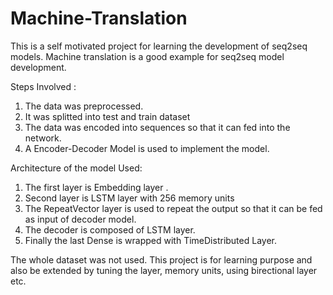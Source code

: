 # Machine-Translation
This is a self motivated project for learning the development of seq2seq models. Machine translation is a good example for seq2seq model development.

Steps Involved :
1. The data was preprocessed.
2. It was splitted into test and train dataset
3. The data was encoded into sequences so that it can fed into the network.
4. A Encoder-Decoder Model is used to implement the model.

Architecture of the model Used:
1. The first layer is Embedding layer .
2. Second layer is LSTM layer with 256 memory units
3. The RepeatVector layer is used to repeat the output so that it can be fed as input of decoder model.
4. The decoder is composed of LSTM layer.
5. Finally the last Dense is wrapped with TimeDistributed Layer.

The whole  dataset was not used. This project is for learning purpose and also be extended by tuning the layer, memory units, using birectional layer etc.

